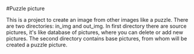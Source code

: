 #Puzzle picture

This is a project to create an image from other images like a puzzle.
There are two directories: in_img and out_img. In first directory there are source pictures, it's like database of pictures, where you can delete or add new pictures. The second directory contains base pictures, from whom will be created a puzzle picture.
